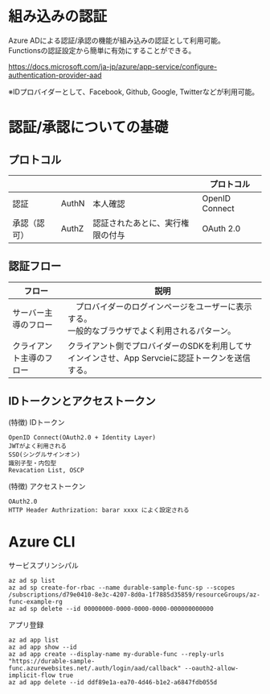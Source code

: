 # 組み込みの認証

Azure ADによる認証/承認の機能が組み込みの認証として利用可能。  
Functionsの認証設定から簡単に有効にすることができる。

https://docs.microsoft.com/ja-jp/azure/app-service/configure-authentication-provider-aad

※IDプロバイダーとして、Facebook, Github, Google, Twitterなどが利用可能。


# 認証/承認についての基礎

## プロトコル
|  |  | | プロトコル |
| --- | --- | --- | --- |
| 認証 | AuthN | 本人確認 | OpenID Connect |
| 承認（認可） | AuthZ | 認証されたあとに、実行権限の付与 | OAuth 2.0 |

## 認証フロー
| フロー | 説明 |
| --- | --- |
| サーバー主導のフロー |　プロバイダーのログインページをユーザーに表示する。 <br>一般的なブラウザでよく利用されるパターン。|
| クライアント主導のフロー | クライアント側でプロバイダーのSDKを利用してサインインさせ、App Servcieに認証トークンを送信する。<br> |　

## IDトークンとアクセストークン
(特徴) IDトークン
```
OpenID Connect(OAuth2.0 + Identity Layer)  
JWTがよく利用される  
SSO(シングルサインオン)
識別子型・内包型
Revacation List, OSCP
```

(特徴) アクセストークン
```
OAuth2.0  
HTTP Header Authrization: barar xxxx によく設定される
```


# Azure CLI
サービスプリンシパル
```
az ad sp list
az ad sp create-for-rbac --name durable-sample-func-sp --scopes /subscriptions/d79e0410-8e3c-4207-8d0a-1f7885d35859/resourceGroups/az-func-example-rg
az ad sp delete --id 00000000-0000-0000-0000-000000000000
```

アプリ登録
```
az ad app list
az ad app show --id
az ad app create --display-name my-durable-func --reply-urls "https://durable-sample-func.azurewebsites.net/.auth/login/aad/callback" --oauth2-allow-implicit-flow true 
az ad app delete --id ddf89e1a-ea70-4d46-b1e2-a6847fdb055d
```